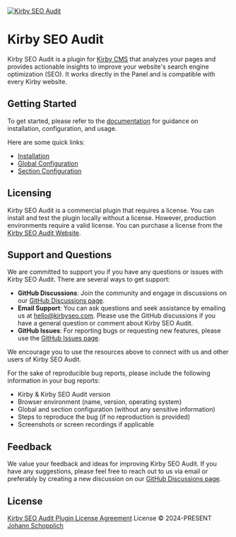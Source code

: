 [![Kirby SEO Audit](./.github/social-card.png)](https://kirbyseo.com)

# Kirby SEO Audit

Kirby SEO Audit is a plugin for [Kirby CMS](https://getkirby.com) that analyzes your pages and provides actionable insights to improve your website's search engine optimization (SEO). It works directly in the Panel and is compatible with every Kirby website.

## Getting Started

To get started, please refer to the [documentation](https://kirbyseo.com/docs/get-started) for guidance on installation, configuration, and usage.

Here are some quick links:

- [Installation](https://kirbyseo.com/docs/get-started)
- [Global Configuration](https://kirbyseo.com/docs/configuration/global)
- [Section Configuration](https://kirbyseo.com/docs/configuration/section)

## Licensing

Kirby SEO Audit is a commercial plugin that requires a license. You can install and test the plugin locally without a license. However, production environments require a valid license. You can purchase a license from the [Kirby SEO Audit Website](https://kirbyseo.com/buy).

## Support and Questions

We are committed to support you if you have any questions or issues with Kirby SEO Audit. There are several ways to get support:

- **GitHub Discussions**: Join the community and engage in discussions on our [GitHub Discussions page](https://github.com/kirby-tools/community/discussions).
- **Email Support**: You can ask questions and seek assistance by emailing us at [hello@kirbyseo.com](mailto:hello@kirbyseo.com). Please use the GitHub discussions if you have a general question or comment about Kirby SEO Audit.
- **GitHub Issues**: For reporting bugs or requesting new features, please use the [GitHub Issues page](https://github.com/kirby-tools/community/issues).

We encourage you to use the resources above to connect with us and other users of Kirby SEO Audit.

For the sake of reproducible bug reports, please include the following information in your bug reports:

- Kirby & Kirby SEO Audit version
- Browser environment (name, version, operating system)
- Global and section configuration (without any sensitive information)
- Steps to reproduce the bug (if no reproduction is provided)
- Screenshots or screen recordings if applicable

## Feedback

We value your feedback and ideas for improving Kirby SEO Audit. If you have any suggestions, please feel free to reach out to us via email or preferably by creating a new discussion on our [GitHub Discussions page](https://github.com/kirby-tools/community/discussions).

## License

[Kirby SEO Audit Plugin License Agreement](./LICENSE.md) License © 2024-PRESENT [Johann Schopplich](https://github.com/johannschopplich)
